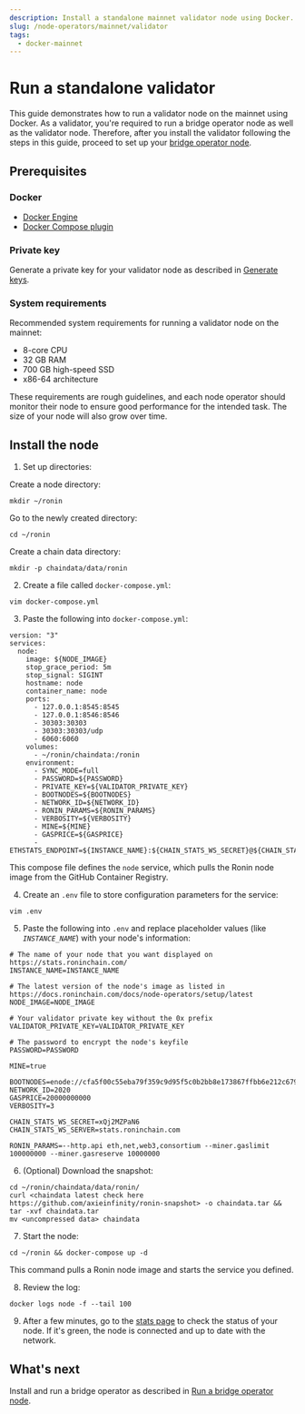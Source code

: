 ```yaml
---
description: Install a standalone mainnet validator node using Docker.
slug: /node-operators/mainnet/validator
tags:
  - docker-mainnet
---
```


# Run a standalone validator 
This guide demonstrates how to run a validator node on the mainnet using Docker.
As a validator, you're required to run a bridge operator node as well as the validator node. Therefore, after you install the validator following the steps in this guide, proceed to set up your [bridge operator node](./bridge.md).

## Prerequisites
### Docker
* [Docker Engine](https://docs.docker.com/engine/install/)
* [Docker Compose plugin](https://docs.docker.com/compose/install/)

### Private key
Generate a private key for your validator node as described in [Generate keys](./../generate-keys.md).

### System requirements
Recommended system requirements for running a validator node on the mainnet:
* 8-core CPU
* 32 GB RAM
* 700 GB high-speed SSD
* x86-64 architecture

These requirements are rough guidelines, and each node operator
should monitor their node to ensure good performance for the intended task.
The size of your node will also grow over time.

## Install the node 
1. Set up directories:

  Create a node directory:

  ```
  mkdir ~/ronin
  ```

  Go to the newly created directory:

  ```
  cd ~/ronin
  ```

  Create a chain data directory:

  ```
  mkdir -p chaindata/data/ronin
  ```

2. Create a file called `docker-compose.yml`:

  ```
  vim docker-compose.yml
  ```

3. Paste the following into `docker-compose.yml`:

  ```
  version: "3"
  services:
    node:
      image: ${NODE_IMAGE}
      stop_grace_period: 5m
      stop_signal: SIGINT
      hostname: node
      container_name: node
      ports:
        - 127.0.0.1:8545:8545
        - 127.0.0.1:8546:8546
        - 30303:30303
        - 30303:30303/udp
        - 6060:6060
      volumes:
        - ~/ronin/chaindata:/ronin
      environment:
        - SYNC_MODE=full
        - PASSWORD=${PASSWORD}
        - PRIVATE_KEY=${VALIDATOR_PRIVATE_KEY}
        - BOOTNODES=${BOOTNODES}
        - NETWORK_ID=${NETWORK_ID}
        - RONIN_PARAMS=${RONIN_PARAMS}
        - VERBOSITY=${VERBOSITY}
        - MINE=${MINE}
        - GASPRICE=${GASPRICE}
        - ETHSTATS_ENDPOINT=${INSTANCE_NAME}:${CHAIN_STATS_WS_SECRET}@${CHAIN_STATS_WS_SERVER}:443
  ```

  This compose file defines the `node` service, which pulls the Ronin node image from the GitHub Container Registry.  

4. Create an `.env` file to store configuration parameters for the service:

  ```
  vim .env
  ```

5. Paste the following into `.env` and replace placeholder values (like *`INSTANCE_NAME`*) with your node's information:

  ```
  # The name of your node that you want displayed on https://stats.roninchain.com/
  INSTANCE_NAME=INSTANCE_NAME
  
  # The latest version of the node's image as listed in https://docs.roninchain.com/docs/node-operators/setup/latest
  NODE_IMAGE=NODE_IMAGE

  # Your validator private key without the 0x prefix
  VALIDATOR_PRIVATE_KEY=VALIDATOR_PRIVATE_KEY
  
  # The password to encrypt the node's keyfile
  PASSWORD=PASSWORD

  MINE=true

  BOOTNODES=enode://cfa5f00c55eba79f359c9d95f5c0b2bb8e173867ffbb6e212c6799a52918502519e56650970e34caf1cd17418d4da46c3243588578886c3b4f8c42d1934bf108@104.198.242.88:30303,enode://f500391c41906a1dae249df084a3d1659fe602db671730b2778316114a5f7df44a0c6864a8dfffdc380fc81c6965dd911338e0e2591eb78a506857015d166250@34.135.18.26:30303,enode://fc7b8ceafe16e6f79ab2da3e73d0a3163d0c28efe0778863102f8f27758986fe28c1540a9a0bbdff29ab93ad1c5803462efe6c98165bbb404d9d099a55f1d2c9@130.211.208.201:30303
  NETWORK_ID=2020
  GASPRICE=20000000000
  VERBOSITY=3

  CHAIN_STATS_WS_SECRET=xQj2MZPaN6
  CHAIN_STATS_WS_SERVER=stats.roninchain.com

  RONIN_PARAMS=--http.api eth,net,web3,consortium --miner.gaslimit 100000000 --miner.gasreserve 10000000
  ```

6. (Optional) Download the snapshot:

  ```
  cd ~/ronin/chaindata/data/ronin/
  curl <chaindata latest check here https://github.com/axieinfinity/ronin-snapshot> -o chaindata.tar && tar -xvf chaindata.tar
  mv <uncompressed data> chaindata
  ```

7. Start the node:

  ```
  cd ~/ronin && docker-compose up -d
  ```

  This command pulls a Ronin node image and starts the service you defined.

8. Review the log:

  ```
  docker logs node -f --tail 100
  ```

9. After a few minutes, go to the [stats page](https://stats.roninchain.com/) to check the status of your node. If it's green, the node is connected and up to date with the network.

## What's next
Install and run a bridge operator as described in [Run a bridge operator node](./bridge.md).
